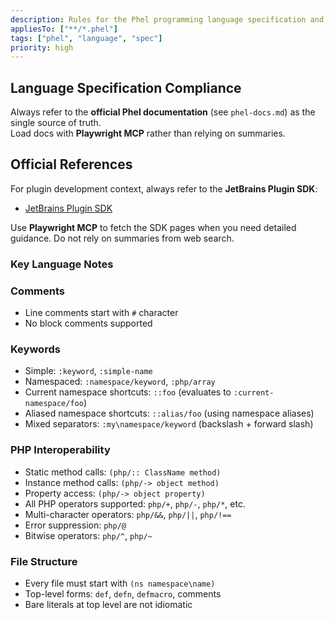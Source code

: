 ```yaml
---
description: Rules for the Phel programming language specification and compliance
appliesTo: ["**/*.phel"]
tags: ["phel", "language", "spec"]
priority: high
---
```


## Language Specification Compliance

Always refer to the **official Phel documentation** (see `phel-docs.md`) as the single source of truth.  
Load docs with **Playwright MCP** rather than relying on summaries.

## Official References

For plugin development context, always refer to the **JetBrains Plugin SDK**:
- [JetBrains Plugin SDK](https://plugins.jetbrains.com/docs/intellij/welcome.html)

Use **Playwright MCP** to fetch the SDK pages when you need detailed guidance. Do not rely on summaries from web search.

### Key Language Notes

### Comments

- Line comments start with `#` character
- No block comments supported

### Keywords

- Simple: `:keyword`, `:simple-name`
- Namespaced: `:namespace/keyword`, `:php/array`
- Current namespace shortcuts: `::foo` (evaluates to `:current-namespace/foo`)
- Aliased namespace shortcuts: `::alias/foo` (using namespace aliases)
- Mixed separators: `:my\namespace/keyword` (backslash + forward slash)

### PHP Interoperability

- Static method calls: `(php/:: ClassName method)`
- Instance method calls: `(php/-> object method)`
- Property access: `(php/-> object property)`
- All PHP operators supported: `php/+`, `php/-`, `php/*`, etc.
- Multi-character operators: `php/&&`, `php/||`, `php/!==`
- Error suppression: `php/@`
- Bitwise operators: `php/^`, `php/~`

### File Structure

- Every file must start with `(ns namespace\name)`
- Top-level forms: `def`, `defn`, `defmacro`, comments
- Bare literals at top level are not idiomatic

